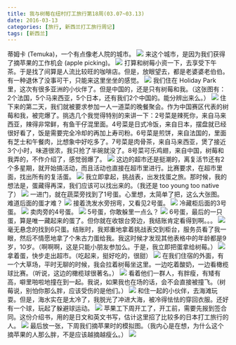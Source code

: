 ```yaml
---
title: 我与树莓在纽村打工旅行第18周(03.07~03.13)
date: 2016-03-13
categories: [旅行, 新西兰打工旅行周记]
tags: [新西兰]    
---
```






蒂姆卡 (Temuka)，一个有点像老人院的城市。
![](/event/2016_03_13_p1.jpg)
来这个城市，是因为我们获得了摘苹果的工作机会 (apple picking)。
![](/event/2016_03_13_p2.jpg)
打算和树莓小资一下，去享受下午茶。于是找了间算是人流比较旺的咖啡店。但是，放眼望去，都是老婆婆老伯伯。有一种退休了没事可干，只能来这里坐坐的感觉。
![](/event/2016_03_13_p3.jpg)
我们住在 Holiday Park 里，这次有很多亚洲的小伙伴了。但是中国的，还是只有树莓和我。（这张图有：2个法国，5个马来西亚，5个日本，还有我们2个中国的。能分辨出来么。）
![](/event/2016_03_13_p4.jpg)
住下来的第二天，我们就被要求参加一人一道菜的晚餐聚会。作为中国赛区代表的树莓和我，被完爆了。挑选几个我觉得特别的来讲一下：2号菜是辣死你，来自马来西亚，辣得非常鲜，有鱼干仔混里面。4号菜是日式冷饭，来自日本，摆盘就已经很好看了，饭是需要完全冷却的再加上寿司粉。6号菜是煎饼，来自法国的，里面有芝士和午餐肉，比想象中好吃多了。7号菜是肉骨茶，来自马来西亚，煲了接近3个小时，味道很浓，我只抢了半碗就没了。8号菜可乐鸡翅，来自中国，树莓和我弄的，不作介绍了，感觉弱爆了。
![](/event/2016_03_13_p5.jpg)
这边的超市还是挺潮的，离复活节还有2个多星期，就开始搞活动，而且活动也直接在超市里进行。比赛要求，在超市里面，找出所有的复活蛋。
![](/event/2016_03_13_p6.jpg)
我立即拿起，挑战表，出发找蛋之旅。那时候，我的想法是，蛋藏得再深，我们应该可以找出来的。（我还是 too young too native 了）
![](/event/2016_03_13_p7.jpg)
一进门，就在蔬菜旁找到了1号蛋。心里想，太简单了把，这么大张图。难道后面的蛋才难？
![](/event/2016_03_13_p8.jpg)
接着洗发水旁拐弯，又看见2号蛋。
![](/event/2016_03_13_p9.jpg)
冷藏柜后面的3号蛋。
![](/event/2016_03_13_p10.jpg)
卖肉旁的4号蛋。
![](/event/2016_03_13_p11.jpg)
5号蛋，你敢躲里一点么？
![](/event/2016_03_13_p12.jpg)
6号蛋，最后的一只蛋，算是唯一藏起来的蛋了。但你就在收银台旁边，我结账肯定看得到啊。。。
![](/event/2016_03_13_p13.jpg)
毫无悬念的找到6只蛋。结账时，我郑重地拿着挑战表交到柜台，服务员看了我一眼，然后不情愿地拿了个朱古力蛋给我。我这时候才发现其他表格中的年龄都是9岁，10岁。（啊啊啊，这是只能小朋友参加么。于是，我立即把蛋拿给树莓。）
![](/event/2016_03_13_p14.jpg)
拿着蛋，快步走出超市。（吃起来，挺好吃的，很甜）
![](/event/2016_03_13_p15.jpg)
在我们住宿的外面，有一个大草场，平时无聊的时候，我会拉着树莓坐这里。一边吃着酸奶，一边看橄榄球比赛。（听说，这边的橄榄球很著名。）
![](/event/2016_03_13_p16.jpg)
看着他们一群人，有胖瘦，有矮有高，噼里啪啦地撞在到一起。我说，如果我也在场的话，会不会直接被撞飞。（树莓说，别怕你那么胖，应该受伤的是他们。）
![](/event/2016_03_13_p17.jpg)
和住一起的小伙伴，去海滩玩耍。但是，海水实在是太冷了，我脱光了冲进大海，被冷得怯怯的穿回衣服。还好有一个球，玩起了躲避球运动。
![](/event/2016_03_13_p18.jpg)
苹果工下周开工了，开工前，需要先报到签合同。这份介绍书，用的是日文和英文书写，估计这里招了比较多的日本打工旅行的人。
![](/event/2016_03_13_p19.jpg)
最后放一张，下周我们摘苹果时的模拟图。（我内心是在想，为什么这个摘苹果的人那么胖，不是应该越摘越瘦么。）
![](/event/2016_03_13_p20.jpg)